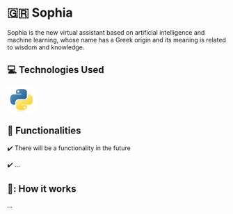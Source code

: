 # :greece: Sophia
<p>Sophia is the new virtual assistant based on artificial intelligence and machine learning, whose name has a Greek origin and its meaning is related to wisdom and knowledge.</p>

## :computer: Technologies Used
<div>
  <img align="center" alt="Python" height="60" width="65" src="https://raw.githubusercontent.com/devicons/devicon/master/icons/python/python-original.svg">
</div>

## :hammer: Functionalities
<p>✔️ There will be a functionality in the future</p>
<p>✔️ ...</p>

## 🎤: How it works
<p>...</p>

